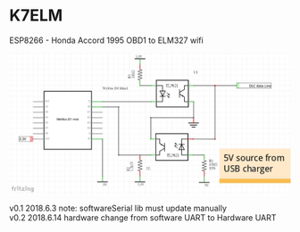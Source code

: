 K7ELM
==========
ESP8266 - Honda Accord 1995 OBD1 to ELM327 wifi

![](https://github.com/Harry888Chou/K7ELM/blob/master/images/K7elm_ckt.JPG)

v0.1    2018.6.3  note: softwareSerial lib must update manually  
v0.2    2018.6.14  hardware change from software UART to Hardware UART
